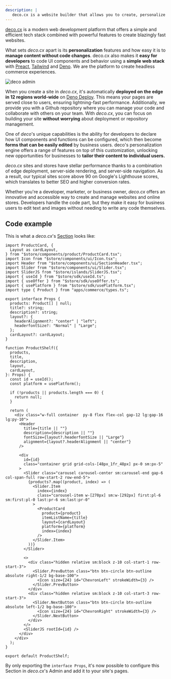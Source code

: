 ```yaml
---
description: |
   deco.cx is a website builder that allows you to create, personalize and deploy websites with ease. With a focus on personalization, you can create experiments, segment content by audience and more.
---
```


[deco.cx](https://deco.cx) is a modern web development platform that offers a
simple and efficient tech stack combined with powerful features to create
blazingly fast websites.

What sets _deco.cx_ apart is its **personalization** features and how easy it is
to **manage content without code changes**. deco.cx also makes it **easy for
developers** to code UI components and behavior using a **simple web stack**
with [Preact](https://preactjs.com/), [Tailwind](https://tailwindcss.com) and
[Deno](https://deno.land/). We are the platform to create headless commerce
experiences.

![deco admin](https://github.com/deco-cx/apps/assets/882438/5a497330-93e5-497d-a572-fde44421d6ac)

When you create a site in _deco.cx_, it's automatically **deployed on the edge
in 12 regions world-wide** on [Deno Deploy](https://deno.com). This means your
pages are served close to users, ensuring lightning-fast performance.
Additionally, we provide you with a Github repository where you can manage your
code and collaborate with others on your team. With _deco.cx_, you can focus on
building your site **without worrying** about deployment or repository
management.

One of _deco_'s unique capabilities is the ability for developers to declare how
UI components and functions can be configured, which then become **forms that
can be easily edited** by business users. deco's personalization engine offers a
range of features on top of this customization, unlocking new opportunities for
businesses to **tailor their content to individual users.**

_deco.cx_ sites and stores have stellar performance thanks to a combination of
edge deployment, server-side rendering, and server-side navigation. As a result,
our typical sites score above 90 on Google's Lighthouse scores, which translates
to better SEO and higher conversion rates.

Whether you're a developer, marketer, or business owner, _deco.cx_ offers an
innovative and accessible way to create and manage websites and online stores.
Developers handle the code part, but they make it easy for business users to
edit text and images without needing to write any code themselves.

## Code example

This is what a _deco.cx_'s [Section](/docs/en/concepts/section) looks like:

```tsx
import ProductCard, {
  Layout as cardLayout,
} from "$store/components/product/ProductCard.tsx";
import Icon from "$store/components/ui/Icon.tsx";
import Header from "$store/components/ui/SectionHeader.tsx";
import Slider from "$store/components/ui/Slider.tsx";
import SliderJS from "$store/islands/SliderJS.tsx";
import { useId } from "$store/sdk/useId.ts";
import { useOffer } from "$store/sdk/useOffer.ts";
import { usePlatform } from "$store/sdk/usePlatform.tsx";
import type { Product } from "apps/commerce/types.ts";

export interface Props {
  products: Product[] | null;
  title?: string;
  description?: string;
  layout?: {
    headerAlignment?: "center" | "left";
    headerfontSize?: "Normal" | "Large";
  };
  cardLayout?: cardLayout;
}

function ProductShelf({
  products,
  title,
  description,
  layout,
  cardLayout,
}: Props) {
  const id = useId();
  const platform = usePlatform();

  if (!products || products.length === 0) {
    return null;
  }

  return (
    <div class="w-full container  py-8 flex flex-col gap-12 lg:gap-16 lg:py-10">
      <Header
        title={title || ""}
        description={description || ""}
        fontSize={layout?.headerfontSize || "Large"}
        alignment={layout?.headerAlignment || "center"}
      />

      <div
        id={id}
        class="container grid grid-cols-[48px_1fr_48px] px-0 sm:px-5"
      >
        <Slider class="carousel carousel-center sm:carousel-end gap-6 col-span-full row-start-2 row-end-5">
          {products?.map((product, index) => (
            <Slider.Item
              index={index}
              class="carousel-item w-[270px] sm:w-[292px] first:pl-6 sm:first:pl-0 last:pr-6 sm:last:pr-0"
            >
              <ProductCard
                product={product}
                itemListName={title}
                layout={cardLayout}
                platform={platform}
                index={index}
              />
            </Slider.Item>
          ))}
        </Slider>

        <>
          <div class="hidden relative sm:block z-10 col-start-1 row-start-3">
            <Slider.PrevButton class="btn btn-circle btn-outline absolute right-1/2 bg-base-100">
              <Icon size={24} id="ChevronLeft" strokeWidth={3} />
            </Slider.PrevButton>
          </div>
          <div class="hidden relative sm:block z-10 col-start-3 row-start-3">
            <Slider.NextButton class="btn btn-circle btn-outline absolute left-1/2 bg-base-100">
              <Icon size={24} id="ChevronRight" strokeWidth={3} />
            </Slider.NextButton>
          </div>
        </>
        <SliderJS rootId={id} />
      </div>
    </div>
  );
}

export default ProductShelf;
```

By only exporting the `interface Props`, it's now possible to configure this
Section in _deco.cx_'s Admin and add it to your site's pages.
